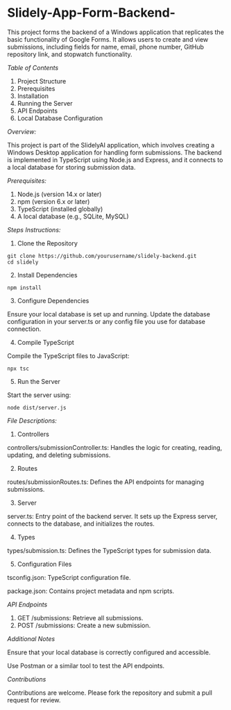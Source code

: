 # Slidely-App-Form-Backend-
This project forms the backend of a Windows application that replicates the basic functionality of Google Forms. It allows users to create and view submissions, including fields for name, email, phone number, GitHub repository link, and stopwatch functionality.

*Table of Contents*
1. Project Structure
2. Prerequisites
3. Installation
4. Running the Server
5. API Endpoints
6. Local Database Configuration
   

*Overview:*

This project is part of the SlidelyAI application, which involves creating a Windows Desktop application for handling form submissions. The backend is implemented in TypeScript using Node.js and Express, and it connects to a local database for storing submission data.

*Prerequisites:*

1. Node.js (version 14.x or later)
2. npm (version 6.x or later)
3. TypeScript (installed globally)
4. A local database (e.g., SQLite, MySQL)

*Steps Instructions:*

1. Clone the Repository
```
git clone https://github.com/yourusername/slidely-backend.git 
cd slidely
```
2. Install Dependencies
```
npm install
```
3. Configure Dependencies

Ensure your local database is set up and running. Update the database configuration in your server.ts or any config file you use for database connection.

4. Compile TypeScript

Compile the TypeScript files to JavaScript:
```
npx tsc
```
5. Run the Server

Start the server using:
```
node dist/server.js
```
*File Descriptions:*

1. Controllers


controllers/submissionController.ts: Handles the logic for creating, reading, updating, and deleting submissions.

2. Routes

routes/submissionRoutes.ts: Defines the API endpoints for managing submissions.

3. Server
   
server.ts: Entry point of the backend server. It sets up the Express server, connects to the database, and initializes the routes.

4. Types
   
types/submission.ts: Defines the TypeScript types for submission data.

5. Configuration Files

tsconfig.json: TypeScript configuration file.

package.json: Contains project metadata and npm scripts.

*API Endpoints*

1. GET /submissions: Retrieve all submissions.
2. POST /submissions: Create a new submission.

*Additional Notes*

Ensure that your local database is correctly configured and accessible.

Use Postman or a similar tool to test the API endpoints.

*Contributions*

Contributions are welcome. Please fork the repository and submit a pull request for review.
